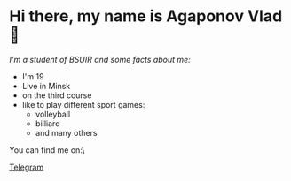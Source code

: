 __Hi there, my name is Agaponov Vlad__ 👋
===
_I'm a student of BSUIR and some facts about me:_  
- I'm 19  
- Live in Minsk   
- on the third course   
- like to play different sport games:
  - volleyball
  - billiard
  - and many others

You can find me on:\

[Telegram](t.me/DarkVladius)